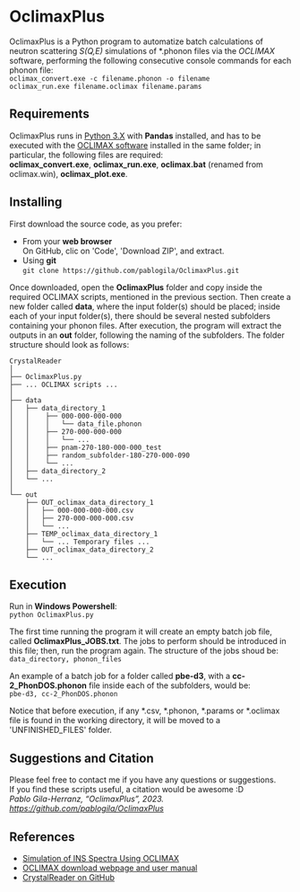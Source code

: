 # OclimaxPlus
OclimaxPlus is a Python program to automatize batch calculations of neutron scattering _S(Q,E)_ simulations of *.phonon files via the _OCLIMAX_ software, performing the following consecutive console commands for each phonon file:  
`oclimax_convert.exe -c filename.phonon -o filename`  
`oclimax_run.exe filename.oclimax filename.params`  


## Requirements

OclimaxPlus runs in [Python 3.X](https://www.python.org/downloads/) with **Pandas** installed, and has to be executed with the [OCLIMAX software](https://sites.google.com/site/ornliceman/download) installed in the same folder; in particular, the following files are required:  
**oclimax_convert.exe**, **oclimax_run.exe**, **oclimax.bat** (renamed from oclimax.win), **oclimax_plot.exe**.  


## Installing

First download the source code, as you prefer:  
* From your **web browser**  
On GitHub, clic on 'Code', 'Download ZIP', and extract.  
* Using **git**  
`git clone https://github.com/pablogila/OclimaxPlus.git`  

Once downloaded, open the **OclimaxPlus** folder and copy inside the required OCLIMAX scripts, mentioned in the previous section. Then create a new folder called **data**, where the input folder(s) should be placed; inside each of your input folder(s), there should be several nested subfolders containing your phonon files. After execution, the program will extract the outputs in an **out** folder, following the naming of the subfolders. The folder structure should look as follows:  

```.
CrystalReader
│
├── OclimaxPlus.py
├── ... OCLIMAX scripts ...
│
├── data
│   ├── data_directory_1
│   │    ├── 000-000-000-000
│   │    │   └── data_file.phonon
│   │    ├── 270-000-000-000
│   │    │   └── ...
│   │    ├── pnam-270-180-000-000_test
│   │    ├── random_subfolder-180-270-000-090
│   │    └── ...
│   ├── data_directory_2
│   └── ...
│   
└── out
    ├── OUT_oclimax_data_directory_1
    │   ├── 000-000-000-000.csv
    │   ├── 270-000-000-000.csv
    │   └── ...
    ├── TEMP_oclimax_data_directory_1
    │   └── ... Temporary files ...
    ├── OUT_oclimax_data_directory_2
    └── ...
 ```


## Execution

Run in **Windows Powershell**:  
`python OclimaxPlus.py`  

The first time running the program it will create an empty batch job file, called **OclimaxPlus_JOBS.txt**. The jobs to perform should be introduced in this file; then, run the program again. The structure of the jobs shoud be:  
`data_directory, phonon_files`  

An example of a batch job for a folder called **pbe-d3**, with a **cc-2_PhonDOS.phonon** file inside each of the subfolders, would be:  
`pbe-d3, cc-2_PhonDOS.phonon`  

Notice that before execution, if any *.csv, *.phonon, *.params or *.oclimax file is found in the working directory, it will be moved to a 'UNFINISHED_FILES' folder.  


## Suggestions and Citation

Please feel free to contact me if you have any questions or suggestions.  
If you find these scripts useful, a citation would be awesome :D  
*Pablo Gila-Herranz, “OclimaxPlus”, 2023. https://github.com/pablogila/OclimaxPlus*  


## References

* [Simulation of INS Spectra Using OCLIMAX](https://doi.org/10.1021/acs.jctc.8b01250)
* [OCLIMAX download webpage and user manual](https://sites.google.com/site/ornliceman/download)
* [CrystalReader on GitHub](https://github.com/pablogila/CrystalReader)